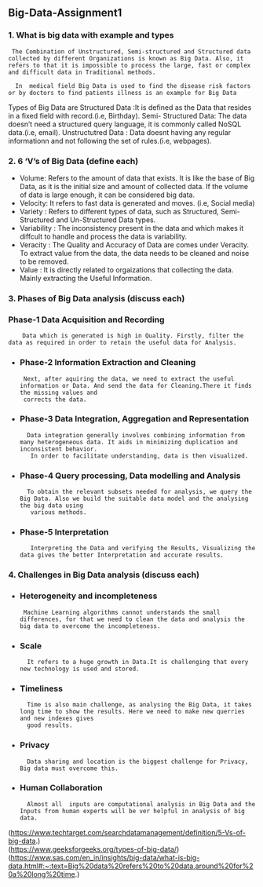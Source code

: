 ## Big-Data-Assignment1
### 1. What is big data with example and types

     The Combination of Unstructured, Semi-structured and Structured data collected by different Organizations is known as Big Data. Also, it refers to that it is impossible to process the large, fast or complex and difficult data in Traditional methods.

      In  medical field Big Data is used to find the disease risk factors or by doctors to find patients illness is an example for Big Data

Types of Big Data are 
       Structured Data :It is defined as the Data that resides in a fixed field with record.(i.e, Birthday). 
       Semi- Structured Data: The data doesn’t need a structured query language, it is commonly called NoSQL data.(i.e, email). 
       Unstructutred Data : Data doesnt having any regular informationn and not following the set of rules.(i.e, webpages).


### 2. 6 ‘V’s of Big Data (define each)

- Volume:  Refers to the amount of data that exists. It is like the base of Big Data, as it is the initial size and amount of collected data. If the volume of data 
           is large enough, it can be considered big data.
- Velocity: It refers to fast data is generated and moves. (i.e, Social media)
- Variety : Refers to different types of data, such as Structured, Semi-Structured and Un-Structured Data types.
- Variability :  The inconsistency present in the data and which makes it diffcult to handle and process the data is variability.
- Veracity : The Quality and Accuracy of Data are comes under Veracity. To extract value from the data, the data needs to be cleaned and noise to be removed.
- Value : It is directly related to orgaizations that collecting the data. Mainly extracting the Useful Information.
  

### 3. Phases of Big Data analysis (discuss each)
 ### Phase-1 Data Acquisition and Recording
        Data which is generated is high in Quality. Firstly, filter the data as required in order to retain the useful data for Analysis. 
- ### Phase-2 Information Extraction and Cleaning
       Next, after aquiring the data, we need to extract the useful information or Data. And send the data for Cleaning.There it finds the missing values and 
       corrects the data. 
- ### Phase-3 Data Integration, Aggregation and Representation
        Data integration generally involves combining information from many heterogeneous data. It aids in minimizing duplication and inconsistent behavior. 
         In order to facilitate understanding, data is then visualized.
- ### Phase-4 Query processing, Data modelling and  Analysis
        To obtain the relevant subsets needed for analysis, we query the Big Data. Also we build the suitable data model and the analysing the big data using 
         various methods.   
- ### Phase-5 Interpretation
         Interpreting the Data and verifying the Results, Visualizing the data gives the better Interpretation and accurate results.

  

### 4. Challenges in Big Data analysis (discuss each)
 - ### Heterogeneity and incompleteness
        Machine Learning algorithms cannot understands the small differences, for that we need to clean the data and analysis the big data to overcome the incompleteness.   
- ### Scale
        It refers to a huge growth in Data.It is challenging that every new technology is used and stored.
- ### Timeliness
        Time is also main challenge, as analysing the Big Data, it takes long time to show the results. Here we need to make new querries and new indexes gives 
        good results. 
- ### Privacy
        Data sharing and location is the biggest challenge for Privacy, Big data must overcome this. 
- ### Human Collaboration
        Almost all  inputs are computational analysis in Big Data and the Inputs from human experts will be ver helpful in analysis of big data.




(https://www.techtarget.com/searchdatamanagement/definition/5-Vs-of-big-data.)     
(https://www.geeksforgeeks.org/types-of-big-data/)
(https://www.sas.com/en_in/insights/big-data/what-is-big-data.html#:~:text=Big%20data%20refers%20to%20data,around%20for%20a%20long%20time.)
